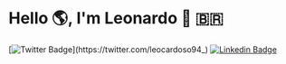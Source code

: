 # Hello 🌎, I'm Leonardo 👋 :brazil:

[![Twitter Badge](https://img.shields.io/badge/-@leocardoso94_-6633cc?style=flat-square&labelColor=6633cc&logo=twitter&logoColor=white&link=https://twitter.com/leocardoso94_)](https://twitter.com/leocardoso94_) 
[![Linkedin Badge](https://img.shields.io/badge/-Leonardo%20Cardoso-6633cc?style=flat-square&logo=Linkedin&logoColor=white&link=https://www.linkedin.com/in/leocardoso94/)](https://www.linkedin.com/in/leocardoso94/) 

